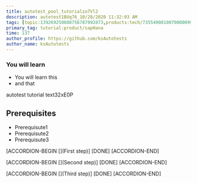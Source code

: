 ```yaml
---
title: autotest_pool_tutorialzo7Vl2
description: autotest1BUq76_10/28/2020 11:32:03 AM
tags: [topic:139269250608756787992873,products:tech/73554900100700000996,tutorial:experience/advanced]
primary_tag: tutorial:product/sapHana
time: 137
author_profile: https://github.com/ksAutotests
author_name: ksAutotests
---
```

### You will learn
- You will learn this
- and that

autotest tutorial text32xE0P

## Prerequisites
- Prerequisute1
- Prerequisute2
- Prerequisute3

[ACCORDION-BEGIN [](First step)]
[DONE]
[ACCORDION-END]

[ACCORDION-BEGIN [](Second step)]
[DONE]
[ACCORDION-END]

[ACCORDION-BEGIN [](Third step)]
[DONE]
[ACCORDION-END]

